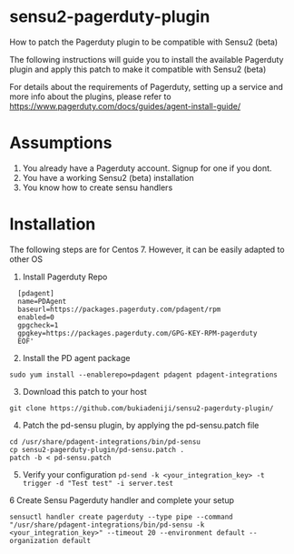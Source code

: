 # sensu2-pagerduty-plugin
How to patch the Pagerduty plugin to be compatible with Sensu2 (beta)

The following instructions will guide you to install the available Pagerduty plugin and apply this patch to make it compatible with Sensu2 (beta)

For details about the requirements of Pagerduty, setting up a service and more info about the plugins, please refer to https://www.pagerduty.com/docs/guides/agent-install-guide/

# Assumptions
1. You already have a Pagerduty account. Signup for one if you dont.
2. You have a working Sensu2 (beta) installation
3. You know how to create sensu handlers

# Installation
The following steps are for Centos 7. However, it can be easily adapted to other OS

1.  Install Pagerduty Repo
	
  ```sudo sh -c 'cat >/etc/yum.repos.d/pdagent.repo <<EOF
	[pdagent]
	name=PDAgent
	baseurl=https://packages.pagerduty.com/pdagent/rpm
	enabled=0
	gpgcheck=1
	gpgkey=https://packages.pagerduty.com/GPG-KEY-RPM-pagerduty
	EOF'
  ```
  
2.  Install the PD agent package

`sudo yum install --enablerepo=pdagent pdagent pdagent-integrations`

3.  Download this patch  to your host

```cd /usr/share/pdagent-integrations/bin/pd-sensu
git clone https://github.com/bukiadeniji/sensu2-pagerduty-plugin/
```

4.  Patch the pd-sensu plugin, by applying the pd-sensu.patch file

```
cd /usr/share/pdagent-integrations/bin/pd-sensu
cp sensu2-pagerduty-plugin/pd-sensu.patch .
patch -b < pd-sensu.patch
```

5. Verify your configuration
`pd-send -k <your_integration_key> -t trigger -d "Test test" -i server.test`

6 Create Sensu Pagerduty handler and complete your setup
```
sensuctl handler create pagerduty --type pipe --command "/usr/share/pdagent-integrations/bin/pd-sensu -k <your_integration_key>" --timeout 20 --environment default --organization default
```
